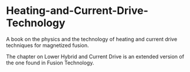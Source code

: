 # Heating-and-Current-Drive-Technology
A book on the physics and the technology of heating and current drive techniques for magnetized fusion.  

The chapter on Lower Hybrid and Current Drive is an extended version of the one found in Fusion Technology.
